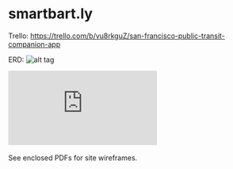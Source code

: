# smartbart.ly

Trello:
https://trello.com/b/vu8rkguZ/san-francisco-public-transit-companion-app

ERD:
![alt tag](http://i.imgur.com/cBU7g8O.jpg)

![alt text](https://github.com/katiejenn/smartbart.ly/blob/develop/P2Wireframe2.pdf)

See enclosed PDFs for site wireframes.
